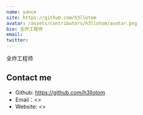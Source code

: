 ```yaml
---
name: yance
site: https://github.com/h3llotom
avatar: /assets/contributors/h3llotom/avatar.png
bio: 全炸工程师
email: 
twitter: 
---
```


全炸工程师

## Contact me

- Github: <https://github.com/h3llotom>
- Email：<>
- Website: <>
